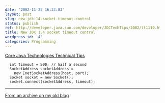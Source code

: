 ```yaml
---
date: '2002-11-25 16:33:03'
layout: post
slug: new-jdk-14-socket-timeout-control
status: publish
ref: http://developer.java.sun.com/developer/JDCTechTips/2002/tt1119.html#2
title: New JDK 1.4 socket timeout control
wordpress_id: '4'
categories: Programming
---
```


[Core Java Technologies Technical Tips](http://developer.java.sun.com/developer/JDCTechTips/2002/tt1119.html#2)


      int timeout = 500; // half a second
      SocketAddress socketAddress =
        new InetSocketAddress(host, port);
      Socket socket = new Socket();
      socket.connect(socketAddress, timeout);


* * *


[From an archive on my old blog](http://web.archive.org/web/20030716140757/http://www.obrain.com/Eamonn/archives/000005.html)
